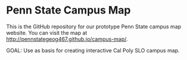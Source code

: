 # Penn State Campus Map

This is the GitHub repository for our prototype Penn State campus map website. You can visit the map at http://pennstategeog467.github.io/campus-map/.


GOAL: Use as basis for creating interactive Cal Poly SLO campus map.
